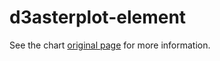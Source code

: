 d3asterplot-element
============

See the chart [original page](http://bl.ocks.org/bbest/2de0e25d4840c68f2db1) for more information.

